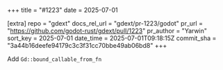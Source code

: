 +++
title = "#1223"
date = 2025-07-01

[extra]
repo = "gdext"
docs_rel_url = "gdext/pr-1223/godot"
pr_url = "https://github.com/godot-rust/gdext/pull/1223"
pr_author = "Yarwin"
sort_key = 2025-07-01
date_time = 2025-07-01T09:18:15Z
commit_sha = "3a44b16deefe94179c3c3f31cc70bbe49ab06bd8"
+++

Add  `Gd::bound_callable_from_fn`
